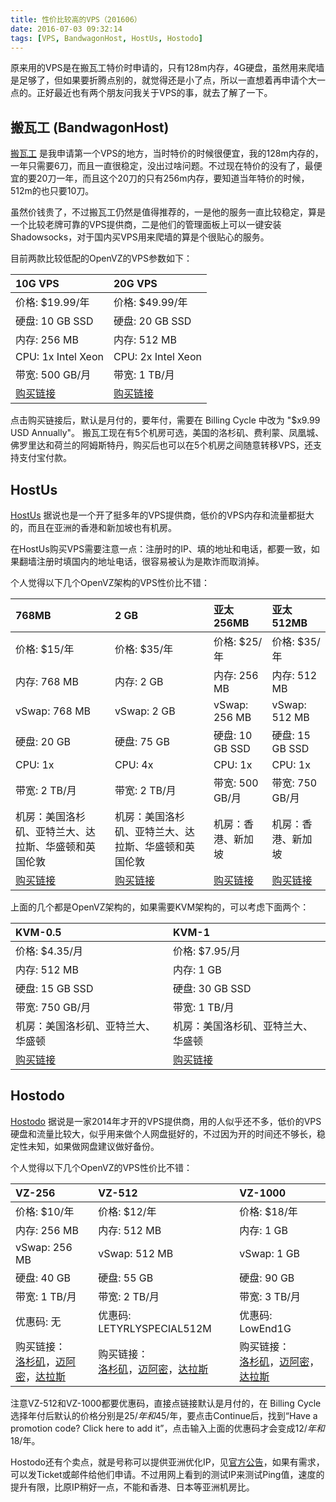 ```yaml
---
title: 性价比较高的VPS（201606）
date: 2016-07-03 09:32:14
tags: [VPS, BandwagonHost, HostUs, Hostodo]
---
```

原来用的VPS是在搬瓦工特价时申请的，只有128m内存，4G硬盘，虽然用来爬墙是足够了，但如果要折腾点别的，就觉得还是小了点，所以一直想着再申请个大一点的。正好最近也有两个朋友问我关于VPS的事，就去了解了一下。

## 搬瓦工 (BandwagonHost)
[搬瓦工](https://bandwagonhost.com/ "Link to BandwagonHost") 是我申请第一个VPS的地方，当时特价的时候很便宜，我的128m内存的，一年只需要6刀，而且一直很稳定，没出过啥问题。不过现在特价的没有了，最便宜的要20刀一年，而且这个20刀的只有256m内存，要知道当年特价的时候，512m的也只要10刀。

虽然价钱贵了，不过搬瓦工仍然是值得推荐的，一是他的服务一直比较稳定，算是一个比较老牌可靠的VPS提供商，二是他们的管理面板上可以一键安装Shadowsocks，对于国内买VPS用来爬墙的算是个很贴心的服务。

目前两款比较低配的OpenVZ的VPS参数如下：

10G VPS | 20G VPS
:-----|:-----
价格: $19.99/年  | 价格: $49.99/年
硬盘: 10 GB SSD  | 硬盘: 20 GB SSD
内存: 256 MB  | 内存: 512 MB 
CPU: 1x Intel Xeon | CPU: 2x Intel Xeon
带宽: 500 GB/月 | 带宽: 1 TB/月 
[购买链接](https://bandwagonhost.com/aff.php?aff=1322&pid=12) | [购买链接](https://bandwagonhost.com/aff.php?aff=1322&pid=13)

点击购买链接后，默认是月付的，要年付，需要在 Billing Cycle 中改为 "$x9.99 USD Annually"。
搬瓦工现在有5个机房可选，美国的洛杉矶、费利蒙、凤凰城、佛罗里达和荷兰的阿姆斯特丹，购买后也可以在5个机房之间随意转移VPS，还支持支付宝付款。

## HostUs
[HostUs](https://hostus.us/ "Link to HostUs") 据说也是一个开了挺多年的VPS提供商，低价的VPS内存和流量都挺大的，而且在亚洲的香港和新加坡也有机房。

在HostUs购买VPS需要注意一点：注册时的IP、填的地址和电话，都要一致，如果翻墙注册时填国内的地址电话，很容易被认为是欺诈而取消掉。

个人觉得以下几个OpenVZ架构的VPS性价比不错：

768MB | 2 GB | 亚太 256MB | 亚太 512MB
:-----|:-----|:-----|:-----
价格: $15/年 | 价格: $35/年 | 价格: $25/年 | 价格: $35/年
内存: 768 MB  | 内存: 2 GB  | 内存: 256 MB  | 内存: 512 MB
vSwap: 768 MB  | vSwap: 2 GB  | vSwap: 256 MB  | vSwap: 512 MB
硬盘: 20 GB  | 硬盘: 75 GB | 硬盘: 10 GB SSD | 硬盘: 15 GB SSD
CPU: 1x | CPU: 4x | CPU: 1x | CPU: 1x
带宽: 2 TB/月 | 带宽: 2 TB/月 | 带宽: 500 GB/月 | 带宽: 750 GB/月
机房：美国洛杉矶、亚特兰大、达拉斯、华盛顿和英国伦敦 | 机房：美国洛杉矶、亚特兰大、达拉斯、华盛顿和英国伦敦 | 机房：香港、新加坡 | 机房：香港、新加坡
[购买链接](https://my.hostus.us/aff.php?aff=1361&pid=103) | [购买链接](https://my.hostus.us/aff.php?aff=1361&pid=142) | [购买链接](https://my.hostus.us/aff.php?aff=1361&pid=183) | [购买链接](https://my.hostus.us/aff.php?aff=1361&pid=179) | 

上面的几个都是OpenVZ架构的，如果需要KVM架构的，可以考虑下面两个：

KVM-0.5 | KVM-1
:-----|:-----
价格: $4.35/月  | 价格: $7.95/月
内存: 512 MB  | 内存: 1 GB 
硬盘: 15 GB SSD  | 硬盘: 30 GB SSD
带宽: 750 GB/月 | 带宽: 1 TB/月 
机房：美国洛杉矶、亚特兰大、华盛顿 | 机房：美国洛杉矶、亚特兰大、华盛顿
[购买链接](https://my.hostus.us/aff.php?aff=1361&pid=307) | [购买链接](https://my.hostus.us/aff.php?aff=1361&pid=308)

## Hostodo
[Hostodo](https://hostodo.com/) 据说是一家2014年才开的VPS提供商，用的人似乎还不多，低价的VPS硬盘和流量比较大，似乎用来做个人网盘挺好的，不过因为开的时间还不够长，稳定性未知，如果做网盘建议做好备份。

个人觉得以下几个OpenVZ的VPS性价比不错：

VZ-256| VZ-512 | VZ-1000
:-----|:-----|:-----
价格: $10/年 | 价格: $12/年 | 价格: $18/年
内存: 256 MB  | 内存: 512 MB  | 内存: 1 GB
vSwap: 256 MB  | vSwap: 512 MB  | vSwap: 1 GB
硬盘: 40 GB  | 硬盘: 55 GB | 硬盘: 90 GB
带宽: 1 TB/月 | 带宽: 2 TB/月 | 带宽: 3 TB/月
优惠码: 无 | 优惠码: LETYRLYSPECIAL512M | 优惠码: LowEnd1G
购买链接：<br/>[洛杉矶](http://hostodo.com/portal/aff.php?aff=162&pid=12)，[迈阿密](http://hostodo.com/portal/aff.php?aff=162&pid=42)，[达拉斯](http://hostodo.com/portal/aff.php?aff=162&pid=89) | 购买链接：<br/>[洛杉矶](http://hostodo.com/portal/aff.php?aff=162&pid=13)，[迈阿密](http://hostodo.com/portal/aff.php?aff=162&pid=43)，[达拉斯](http://hostodo.com/portal/aff.php?aff=162&pid=90) | 购买链接：<br/>[洛杉矶](http://hostodo.com/portal/aff.php?aff=162&pid=14)，[迈阿密](http://hostodo.com/portal/aff.php?aff=162&pid=44)，[达拉斯](http://hostodo.com/portal/aff.php?aff=162&pid=91) 

注意VZ-512和VZ-1000都要优惠码，直接点链接默认是月付的，在 Billing Cycle 选择年付后默认的价格分别是$25/年和$45/年，要点击Continue后，找到“Have a promotion code? Click here to add it”，点击输入上面的优惠码才会变成$12/年和$18/年。

Hostodo还有个卖点，就是号称可以提供亚洲优化IP，见[官方公告](http://hostodo.com/portal/announcements/13/Asia-Optimized-IPs-Available.html)，如果有需求，可以发Ticket或邮件给他们申请。不过用网上看到的测试IP来测试Ping值，速度的提升有限，比原IP稍好一点，不能和香港、日本等亚洲机房比。